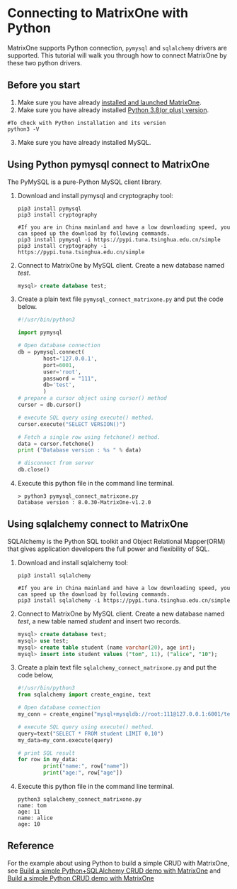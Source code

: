 # Connecting to MatrixOne with Python

MatrixOne supports Python connection, `pymysql` and `sqlalchemy` drivers are supported. This tutorial will walk you through how to connect MatrixOne by these two python drivers.

## Before you start

1. Make sure you have already [installed and launched MatrixOne](../../Get-Started/install-standalone-matrixone.md).
2. Make sure you have already installed [Python 3.8(or plus) version](https://www.python.org/downloads/).  

```
#To check with Python installation and its version
python3 -V
```

3. Make sure you have already installed MySQL.

## Using Python pymysql connect to MatrixOne

The PyMySQL is a pure-Python MySQL client library.

1. Download and install pymysql and cryptography tool:

    ```
    pip3 install pymysql
    pip3 install cryptography

    #If you are in China mainland and have a low downloading speed, you can speed up the download by following commands.
    pip3 install pymysql -i https://pypi.tuna.tsinghua.edu.cn/simple
    pip3 install cryptography -i https://pypi.tuna.tsinghua.edu.cn/simple
    ```

2. Connect to MatrixOne by MySQL client. Create a new database named *test*.

    ```sql
    mysql> create database test;
    ```

3. Create a plain text file `pymysql_connect_matrixone.py` and put the code below.

    ```python
    #!/usr/bin/python3

    import pymysql

    # Open database connection
    db = pymysql.connect(
            host='127.0.0.1',
	        port=6001,
            user='root',
            password = "111",
            db='test',
            )
    # prepare a cursor object using cursor() method
    cursor = db.cursor()

    # execute SQL query using execute() method.
    cursor.execute("SELECT VERSION()")

    # Fetch a single row using fetchone() method.
    data = cursor.fetchone()
    print ("Database version : %s " % data)

    # disconnect from server
    db.close()

    ```

4. Execute this python file in the command line terminal.

    ```
    > python3 pymysql_connect_matrixone.py
    Database version : 8.0.30-MatrixOne-v1.2.0
    ```

## Using sqlalchemy connect to MatrixOne

SQLAlchemy is the Python SQL toolkit and Object Relational Mapper(ORM) that gives application developers the full power and flexibility of SQL.

1. Download and install sqlalchemy tool:

    ```
    pip3 install sqlalchemy

    #If you are in China mainland and have a low downloading speed, you can speed up the download by following commands.
    pip3 install sqlalchemy -i https://pypi.tuna.tsinghua.edu.cn/simple
    ```

2. Connect to MatrixOne by MySQL client. Create a new database named *test*, a new table named *student* and insert two records.

    ```sql
    mysql> create database test;
    mysql> use test;
    mysql> create table student (name varchar(20), age int);
    mysql> insert into student values ("tom", 11), ("alice", "10");

    ```

3. Create a plain text file `sqlalchemy_connect_matrixone.py` and put the code below,

    ```python
    #!/usr/bin/python3
    from sqlalchemy import create_engine, text

    # Open database connection
    my_conn = create_engine("mysql+mysqldb://root:111@127.0.0.1:6001/test")

    # execute SQL query using execute() method.
    query=text("SELECT * FROM student LIMIT 0,10")
    my_data=my_conn.execute(query)

    # print SQL result
    for row in my_data:
            print("name:", row["name"])
            print("age:", row["age"])

    ```

4. Execute this python file in the command line terminal.

    ```
    python3 sqlalchemy_connect_matrixone.py
    name: tom
    age: 11
    name: alice
    age: 10
    ```

## Reference

For the example about using Python to build a simple CRUD with MatrixOne, see [Build a simple Python+SQLAlchemy CRUD demo with MatrixOne](../../Tutorial/sqlalchemy-python-crud-demo.md) and [Build a simple Python CRUD demo with MatrixOne](../../Tutorial/develop-python-crud-demo.md)

